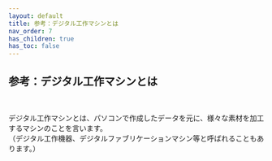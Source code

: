 ```yaml
---
layout: default
title: 参考：デジタル工作マシンとは
nav_order: 7
has_children: true
has_toc: false
---
```


## 参考：デジタル工作マシンとは
<br>

デジタル工作マシンとは、パソコンで作成したデータを元に、様々な素材を加工するマシンのことを言います。<br>
（デジタル工作機器、デジタルファブリケーションマシン等と呼ばれることもあります。）

<br><br><br>